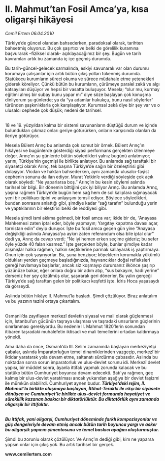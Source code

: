 # II. Mahmut’tan Fosil Amca’ya, kısa oligarşi hikâyesi

*Cemil Ertem 06.04.2010*

<div class="yazi"><p>Türkiye’de güncel olandan bahsederken, paradoksal olarak, tarihten bahsetmiş oluyoruz. Bu çok şaşırtıcı ve belki de görelilik kuramına başvurarak –fiziksel olarak- açıklayacağımız bir şey. Bugün ve tarih kavramları artık bu zamanda iç içe geçmiş durumda.</p>
<p>Bu tarih-güncel-gelecek sarmalında, eskiyi savunarak var olan durumu korumaya çalışanlar için artık bütün çıkış yolları tükenmiş durumda. Statükocu kurumların süreci okuma ve sürece müdahale etme yetenekleri giderek köreliyor. Çünkü bütün bu kurumların, çürümeye paralel zekâ ve algı katsayıları düşüyor ve hepsi bir vasatta buluşuyor. Mesela; “olur mu, kurmay eğitimi almış bir subay bunu yapar mı” diye söze başlayan çok konuşma dinliyorum şu günlerde; ya da “ya adamlar hukukçu, bunu nasıl söylerler” türünden şaşkınlıklarla çok karşılaşılıyor. Kurumsal zekâ diye bir şey var ve o ulusalcı cephede çok düşük; nedeni de tarihsel. </p>
<p> <br/>18 ve 19. yüzyıldan kalma bir sistemi savunanların düştüğü durum ve içinde bulundukları çıkmaz onları geriye götürürken, onların karşısında olanları da ileriye götürüyor. </p>
<p>Mesela Bülent Arınç bu anlamda çok somut bir örnek. Bülent Arınç’ın hikâyesi ve bugünlerde gösterdiği siyasi performans gerçekten izlenmeye değer. Arınç’ın şu günlerde bütün söyledikleri yalnız bugünü anlatmıyor; yarını, Türkiye’nin geçmişi ile birlikte anlatıyor. Bu anlamda sağ taraftaki bir siyasetçi olarak Arınç, tek başına Türkiye’de sağın bir özeleştirisi gibi dolaşıyor. Vicdan ve haktan bahsederken, aynı zamanda ulusalcı-faşist cephenin sonunu da ilan ediyor. Murat Yetkin’e verdiği söyleşide çok açık olarak söyledi: “Ne yaparlarsa boş.” Arınç’ın bu kesin söylemi aslında tarihsel bir bilgi. Bir dönemin bittiğini çok iyi biliyor Arınç. Bu anlamda Arınç, yaşına rağmen Türkiye’de bugün hem sağ hem de sol kalıplara sığmayacak yeni bir politikacı tipini ve anlayışını temsil ediyor. Böylece söyledikleri, bundan sonrasını anlattığı gibi, şimdiye kadar “sağ tarafın” bulunduğu yerin ve yaptıklarının bir eleştirisi belki de reddiyesi gibi. </p>
<p>Mesela şimdi ismi aklıma gelmedi, bir fosil amca var; ikide bir de, “Anayasa Mahkemesi zaten iptal eder, böyle yapmayın; Yargıtay kapatma davası açar, tornistan edin” deyip duruyor. İşte bu fosil amca geçen gün yine “Anayasa değişikliği aslında Anayasa’ya aykırı zaten referandum olsa bile iptal olur” dedi ya, Arınç da cevap verdi; “Ne iyi hemen erken seçime gideriz; bu sefer öyle yüzde 40 falan kesmez.” İşte gerçekten böyle, bunlar şimdiye kadar alışmışlar halka rağmen, halkın seçtiklerine parmak sallayarak iş yaptırmaya. Onun için çok şaşırıyorlar. Bu, şuna benziyor; köpeklerin korumakla yükümlü oldukları yerden geçmeye başladığınızda, hayvancıklar doğal refleksleri gereği havlamaya başlarlar, ancak siz koşmayıp durursanız ilkönce şaşırıp yüzünüze bakar, eğer onlara doğru bir adım atıp, “sus bakayım, hadi yerine” derseniz her şey çözülmüş olur, şaşırarak geri dönerler. Bu yalın gerçeği Türkiye’de sağ taraftan gelen bir politikacı keşfetti işte. İdris Hoca yaşasaydı da görseydi. </p>
<p>Aslında bütün hikâye II. Mahmut’la başladı. Şimdi çözülüyor. Biraz anlatalım ve bu yazının tezini ortaya çıkartalım. </p>
<p> <br/>Osmanlı’da zayıflayan merkezî devletin siyasal ve mali olarak güçlenmesi için, İstanbul’un gücünün taşraya ulaşması ve taşradaki unsurların güçlerinin sınırlanması gerekiyordu. Bu nedenle II. Mahmut 1820’lerin sonundan itibaren taşradaki muhalefetin iktisadi ve mali temellerini ortadan kaldırmaya yöneldi. </p>
<p>Ama daha da önce, Osmanlı’da III. Selim zamanında başlayan merkeziyetçi çabalar, aslında İmparatorluğun temel dinamiklerinden vazgeçip, merkezî bir iktidar yaratarak yola devam etme, saltanatı sürdürme çabasıdır. Aslında bu noktadan sonra sorun imparatorluk ve ulus-devlet sorunu idi. Merkezî devlet yapısı, bir müddet sonra, âyanla ittifak yapmak zorunda kalacak ve bu statüko bütün Cumhuriyet boyunca devam edecekti. Batı’ya rağmen, geç kalmış bir ulus-devlet yaratılması ancak yukarıdan aşağıya bir devlet faşizmi ile mümkün olabilirdi. Cumhuriyet aynen budur. <b><i>Türkiye’deki rejim, II. Mahmut’la birlikte oluşmaya başlayan, İttihat-Terakki ile ırkçı bir siyasete dönüşen ve Cumhuriyet’le birlikte ulus-devlet formunda hayatiyet ve süreklilik kazanan baskıcı bir diktatörlüktür. Bu diktatörlük aynı zamanda oligarşik bir ittifaktır. </i></b></p>
<p><b><i><br/>Bu ittifak, yani oligarşi, Cumhuriyet döneminde farklı kompozisyonlar ve güç dengeleriyle devam etmiş ancak bütün tarih boyunca yargı ve asker bu oligarşik yapının çimentosunu ve temel baskıcı ayağını oluşturmuştur. </i></b></p>
<p>Şimdi bu zorunlu olarak çözülüyor. Ve Arınç’ın dediği gibi, kim ne yaparsa yapsın onlar için çıkış yok. Bu artık tarihsel bir gerçek. </p>
<p><b>www.cemilertem.com</b></p></div>
